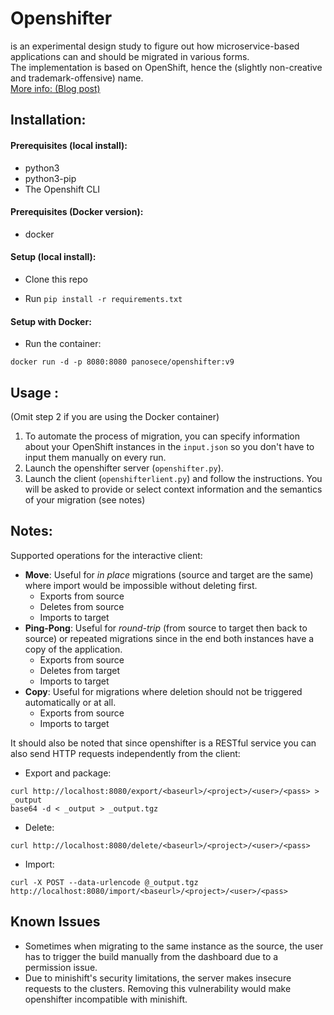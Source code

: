 # Openshifter
is an experimental design study to figure out how microservice-based applications can and should be migrated in various forms.  
The implementation is based on OpenShift, hence the (slightly non-creative and trademark-offensive) name.  
[More info: (Blog post)](https://blog.zhaw.ch/splab/2019/04/15/openshifter-migrating-applications-between-openshift-instances/)

## Installation:
#### Prerequisites (local install):
- python3
- python3-pip
- The Openshift CLI

#### Prerequisites (Docker version):
- docker

#### Setup (local install):
- Clone this repo

- Run `pip install -r requirements.txt`

#### Setup with Docker:
- Run the container:
```
docker run -d -p 8080:8080 panosece/openshifter:v9
```

## Usage :
(Omit step 2 if you are using the Docker container)
1. To automate the process of migration, you can specify information about your OpenShift instances in the `input.json` so you don't have to input them manually on every run.
2. Launch the openshifter server (`openshifter.py`).
3. Launch the client (`openshifterlient.py`) and follow the instructions. You will be asked to provide or select context information and the semantics of your migration (see notes)



## Notes:
Supported operations for the interactive client:
- **Move**: Useful for *in place* migrations (source and target are the same) where import would be impossible without deleting first.
  - Exports from source
  - Deletes from source
  - Imports to target
- **Ping-Pong**: Useful for *round-trip* (from source to target then back to source) or repeated migrations since in the end both instances have a copy of the application.
  - Exports from source
  - Deletes from target
  - Imports to target
- **Copy**: Useful for migrations where deletion should not be triggered automatically or at all.
  - Exports from source
  - Imports to target

It should also be noted that since openshifter is a RESTful service you can also send HTTP requests independently from the client:
- Export and package:
```
curl http://localhost:8080/export/<baseurl>/<project>/<user>/<pass> > _output
base64 -d < _output > _output.tgz
```
- Delete:
```
curl http://localhost:8080/delete/<baseurl>/<project>/<user>/<pass>
```
- Import:
```
curl -X POST --data-urlencode @_output.tgz http://localhost:8080/import/<baseurl>/<project>/<user>/<pass>
```
## Known Issues
- Sometimes when migrating to the same instance as the source, the user has to trigger the build manually from the dashboard due to a permission issue.
- Due to minishift's security limitations, the server makes insecure requests to the clusters. Removing this vulnerability would make openshifter incompatible with minishift.
